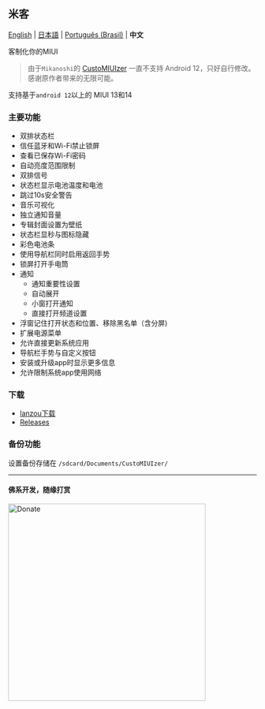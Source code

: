 ## 米客

[English](README.md) | [日本語](README_JP.md) | [Português (Brasil)](README_PT-BR.md) | **中文**

客制化你的MIUI

> 由于`Mikanoshi`的 [CustoMIUIzer](code.highspec.ru/Mikanoshi/CustoMIUIzer) 一直不支持 Android 12，只好自行修改。感谢原作者带来的无限可能。

支持基于`android 12`以上的 MIUI 13和14

### 主要功能
* 双排状态栏
* 信任蓝牙和Wi-Fi禁止锁屏
* 查看已保存Wi-Fi密码
* 自动亮度范围限制
* 双排信号
* 状态栏显示电池温度和电池
* 跳过10s安全警告
* 音乐可视化
* 独立通知音量
* 专辑封面设置为壁纸
* 状态栏显秒与图标隐藏
* 彩色电池条
* 使用导航栏同时启用返回手势
* 锁屏打开手电筒
* 通知
  * 通知重要性设置
  * 自动展开
  * 小窗打开通知
  * 直接打开频道设置
* 浮窗记住打开状态和位置、移除黑名单（含分屏)
* 扩展电源菜单
* 允许直接更新系统应用
* 导航栏手势与自定义按钮
* 安装或升级app时显示更多信息
* 允许限制系统app使用网络

### 下载
* [lanzou下载](https://rz3kv5wa4g.jiandaoyun.com/dash/650e43a383027ec3225083e9)
* [Releases](https://github.com/MonwF/customiuizer/releases)

### 备份功能
设置备份存储在 `/sdcard/Documents/CustoMIUIzer/`

------
#### 佛系开发，随缘打赏

<img src="https://user-images.githubusercontent.com/1267050/193435662-74af0ec4-80c1-4c38-99ef-ed43e1862db6.JPG" alt="Donate" width="400"/>
